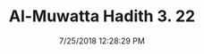 ---
title        : "Al-Muwatta Hadith 3. 22"
date         : 7/25/2018 12:28:29 PM
draft        : false
type         : "hadith"
layout       : "hadith"
BookCode     : "AMH"
VolumeNumber : "3"
HadithNumber : "22"
categories  :  ["Prayer - The Opening of the Prayer"]
---